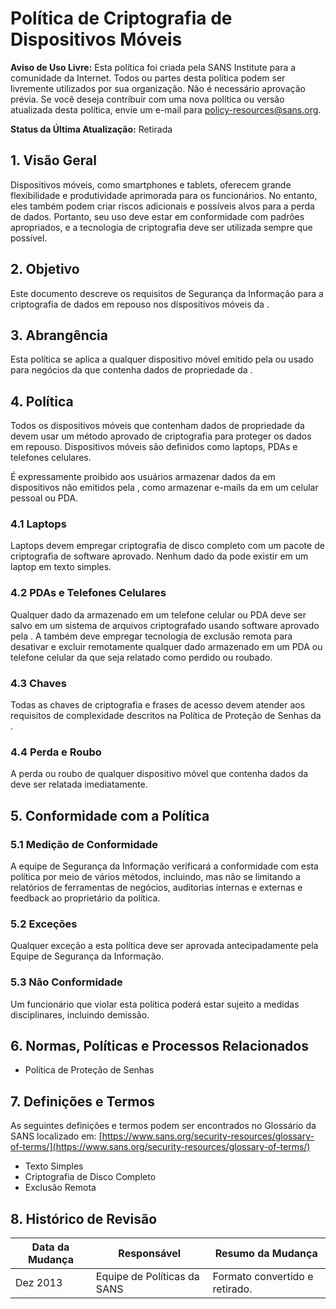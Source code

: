# Política de Criptografia de Dispositivos Móveis

**Aviso de Uso Livre:** Esta política foi criada pela SANS Institute para a comunidade da Internet. Todos ou partes desta política podem ser livremente utilizados por sua organização. Não é necessário aprovação prévia. Se você deseja contribuir com uma nova política ou versão atualizada desta política, envie um e-mail para policy-resources@sans.org.

**Status da Última Atualização:** Retirada

## 1. Visão Geral

Dispositivos móveis, como smartphones e tablets, oferecem grande flexibilidade e produtividade aprimorada para os funcionários. No entanto, eles também podem criar riscos adicionais e possíveis alvos para a perda de dados. Portanto, seu uso deve estar em conformidade com padrões apropriados, e a tecnologia de criptografia deve ser utilizada sempre que possível.

## 2. Objetivo

Este documento descreve os requisitos de Segurança da Informação para a criptografia de dados em repouso nos dispositivos móveis da <Nome da Empresa>.

## 3. Abrangência

Esta política se aplica a qualquer dispositivo móvel emitido pela <Nome da Empresa> ou usado para negócios da <Nome da Empresa> que contenha dados de propriedade da <Nome da Empresa>.

## 4. Política

Todos os dispositivos móveis que contenham dados de propriedade da <Nome da Empresa> devem usar um método aprovado de criptografia para proteger os dados em repouso. Dispositivos móveis são definidos como laptops, PDAs e telefones celulares.

É expressamente proibido aos usuários armazenar dados da <Nome da Empresa> em dispositivos não emitidos pela <Nome da Empresa>, como armazenar e-mails da <Nome da Empresa> em um celular pessoal ou PDA.

### 4.1 Laptops

Laptops devem empregar criptografia de disco completo com um pacote de criptografia de software aprovado. Nenhum dado da <Nome da Empresa> pode existir em um laptop em texto simples.

### 4.2 PDAs e Telefones Celulares

Qualquer dado da <Nome da Empresa> armazenado em um telefone celular ou PDA deve ser salvo em um sistema de arquivos criptografado usando software aprovado pela <Nome da Empresa>. A <Nome da Empresa> também deve empregar tecnologia de exclusão remota para desativar e excluir remotamente qualquer dado armazenado em um PDA ou telefone celular da <Nome da Empresa> que seja relatado como perdido ou roubado.

### 4.3 Chaves

Todas as chaves de criptografia e frases de acesso devem atender aos requisitos de complexidade descritos na Política de Proteção de Senhas da <Nome da Empresa>.

### 4.4 Perda e Roubo

A perda ou roubo de qualquer dispositivo móvel que contenha dados da <Nome da Empresa> deve ser relatada imediatamente.

## 5. Conformidade com a Política

### 5.1 Medição de Conformidade

A equipe de Segurança da Informação verificará a conformidade com esta política por meio de vários métodos, incluindo, mas não se limitando a relatórios de ferramentas de negócios, auditorias internas e externas e feedback ao proprietário da política.

### 5.2 Exceções

Qualquer exceção a esta política deve ser aprovada antecipadamente pela Equipe de Segurança da Informação.

### 5.3 Não Conformidade

Um funcionário que violar esta política poderá estar sujeito a medidas disciplinares, incluindo demissão.

## 6. Normas, Políticas e Processos Relacionados

- Política de Proteção de Senhas

## 7. Definições e Termos

As seguintes definições e termos podem ser encontrados no Glossário da SANS localizado em: [https://www.sans.org/security-resources/glossary-of-terms/](https://www.sans.org/security-resources/glossary-of-terms/)

- Texto Simples
- Criptografia de Disco Completo
- Exclusão Remota

## 8. Histórico de Revisão

Data da Mudança | Responsável | Resumo da Mudança
--- | --- | ---
Dez 2013 | Equipe de Políticas da SANS | Formato convertido e retirado.
